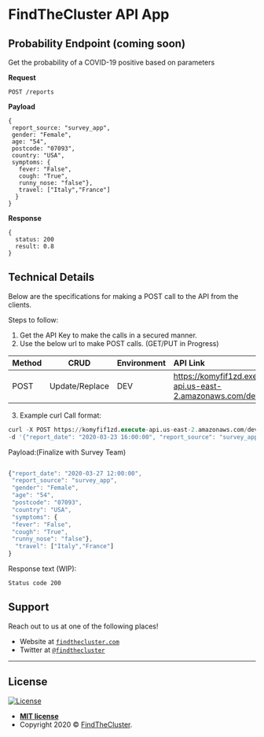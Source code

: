 # FindTheCluster API App

## Probability Endpoint (coming soon)
Get the probability of a COVID-19 positive based on parameters

**Request**

`POST /reports`

**Payload**
```
{
 report_source: "survey_app",
 gender: "Female",
 age: "54",
 postcode: "07093",
 country: "USA",
 symptoms: {
   fever: "False",
   cough: "True",
   runny_nose: "false"},
   travel: ["Italy","France"]
  }
}
```

**Response**
```
{
  status: 200
  result: 0.8
}
```


## Technical Details
Below are the specifications for making a POST call to the API from the clients. 

Steps to follow:

1. Get the API Key to make the calls in a secured manner.
2. Use the below url to make POST calls. (GET/PUT in Progress)

| Method | CRUD |Environment | API Link |
| :---         |     :---:      | :--- |:--- |
| POST   | Update/Replace   |DEV| https://komyfif1zd.execute-api.us-east-2.amazonaws.com/dev1/reports  |



3. Example curl Call format:
```sql
curl -X POST https://komyfif1zd.execute-api.us-east-2.amazonaws.com/dev1/reports -H 'x-api-key:********' -H "Content-Type: application/json" 
-d '{"report_date": "2020-03-23 16:00:00", "report_source": "survey_app", "gender": "male","age": "29", "postcode": "122017","country": "USA","symptoms": {"fever": "true","cough": "false","runny_nose": "false"},"travel": ["London"]}'
```

Payload:(Finalize with Survey Team)

```js

{"report_date": "2020-03-27 12:00:00",
 "report_source": "survey_app",
 "gender": "Female",
 "age": "54",
 "postcode": "07093",
 "country": "USA",
 "symptoms": {
 "fever": "False",
 "cough": "True",
 "runny_nose": "false"},
  "travel": ["Italy","France"]
}
```

Response text (WIP): 
```
Status code 200
```

## Support

Reach out to us at one of the following places!

- Website at <a href="http://findthecluster.com" target="_blank">`findthecluster.com`</a>
- Twitter at <a href="http://twitter.com/findthecluster" target="_blank">`@findthecluster`</a>


---

## License

[![License](http://img.shields.io/:license-mit-blue.svg?style=flat-square)](http://badges.mit-license.org)

- **[MIT license](http://opensource.org/licenses/mit-license.php)**
- Copyright 2020 © <a href="http://findthecluster.com" target="_blank">FindTheCluster</a>.
